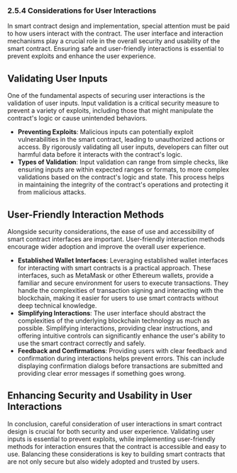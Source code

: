 
### 2.5.4 Considerations for User Interactions

In smart contract design and implementation, special attention must be paid to how users interact with the contract. The user interface and interaction mechanisms play a crucial role in the overall security and usability of the smart contract. Ensuring safe and user-friendly interactions is essential to prevent exploits and enhance the user experience.

## Validating User Inputs

One of the fundamental aspects of securing user interactions is the validation of user inputs. Input validation is a critical security measure to prevent a variety of exploits, including those that might manipulate the contract's logic or cause unintended behaviors.

* **Preventing Exploits**: Malicious inputs can potentially exploit vulnerabilities in the smart contract, leading to unauthorized actions or access. By rigorously validating all user inputs, developers can filter out harmful data before it interacts with the contract's logic.
* **Types of Validation**: Input validation can range from simple checks, like ensuring inputs are within expected ranges or formats, to more complex validations based on the contract's logic and state. This process helps in maintaining the integrity of the contract's operations and protecting it from malicious attacks.

## User-Friendly Interaction Methods

Alongside security considerations, the ease of use and accessibility of smart contract interfaces are important. User-friendly interaction methods encourage wider adoption and improve the overall user experience.

* **Established Wallet Interfaces**: Leveraging established wallet interfaces for interacting with smart contracts is a practical approach. These interfaces, such as MetaMask or other Ethereum wallets, provide a familiar and secure environment for users to execute transactions. They handle the complexities of transaction signing and interacting with the blockchain, making it easier for users to use smart contracts without deep technical knowledge.
* **Simplifying Interactions**: The user interface should abstract the complexities of the underlying blockchain technology as much as possible. Simplifying interactions, providing clear instructions, and offering intuitive controls can significantly enhance the user's ability to use the smart contract correctly and safely.
* **Feedback and Confirmations**: Providing users with clear feedback and confirmation during interactions helps prevent errors. This can include displaying confirmation dialogs before transactions are submitted and providing clear error messages if something goes wrong.

## Enhancing Security and Usability in User Interactions

In conclusion, careful consideration of user interactions in smart contract design is crucial for both security and user experience. Validating user inputs is essential to prevent exploits, while implementing user-friendly methods for interaction ensures that the contract is accessible and easy to use. Balancing these considerations is key to building smart contracts that are not only secure but also widely adopted and trusted by users.